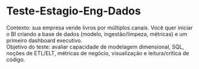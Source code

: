 # Teste-Estagio-Eng-Dados
Contexto: sua empresa vende livros por múltiplos canais. Você quer iniciar o BI criando a base de dados (modelo, ingestão/limpeza, métricas) e um primeiro dashboard executivo.  
Objetivo do teste: avaliar capacidade de modelagem dimensional, SQL, noções de ETL/ELT, métricas de negócio, visualização e leitura/crítica de código.
